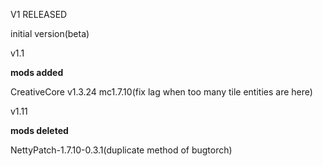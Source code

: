 V1 RELEASED

initial version(beta)

v1.1

**mods added**

CreativeCore v1.3.24 mc1.7.10(fix lag when too many tile entities are here)

v1.11

**mods deleted**

NettyPatch-1.7.10-0.3.1(duplicate method of bugtorch)
